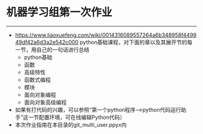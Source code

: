# 机器学习组第一次作业
------------
* https://www.liaoxuefeng.com/wiki/0014316089557264a6b348958f449949df42a6d3a2e542c000 python基础课程，对下面的章以及其展开节的每一节，用自己的一句话进行总结
    * python基础
    * 函数
    * 高级特性
    * 函数式编程
    * 模块
    * 面向对象编程
    * 面向对象高级编程
* 如果有打代码的兴趣，可以参照“第一个python程序-->python代码运行助手”这一节配置环境，可在线编辑Python代码）
* 本次作业指南在本目录的git_multi_user.ppyx内
